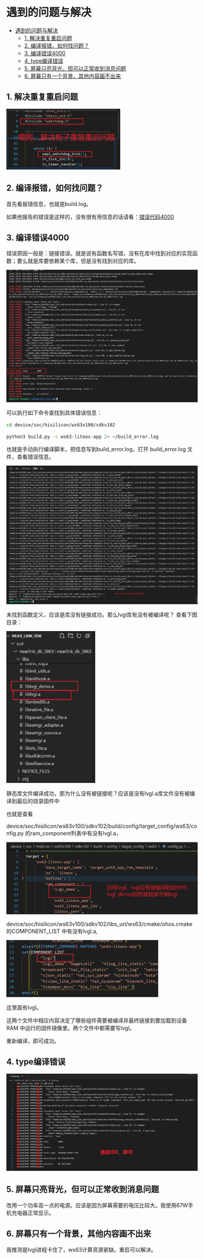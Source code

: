 # 遇到的问题与解决

- [遇到的问题与解决](#遇到的问题与解决)
  - [1. 解决重复重启问题](#1-解决重复重启问题)
  - [2. 编译报错，如何找问题？](#2-编译报错如何找问题)
  - [3. 编译错误4000](#3-编译错误4000)
  - [4. type编译错误](#4-type编译错误)
  - [5. 屏幕只亮背光，但可以正常收到消息问题](#5-屏幕只亮背光但可以正常收到消息问题)
  - [6. 屏幕只有一个背景，其他内容画不出来](#6-屏幕只有一个背景其他内容画不出来)



## 1. 解决重复重启问题
![alt text](图片/喂狗，解决板子重启问题.png)

## 2. 编译报错，如何找问题？

首先看报错信息，也就是build.log。

如果他报告的错误是这样的，没有很有用信息的话请看：[错误代码4000](#3-编译错误代码4000)

## 3. 编译错误4000

错误原因一般是：链接错误。就是说有函数名写错，没有在库中找到对应的实现函数；要么就是库要依赖某个库，但是没有找到对应的库。

![alt text](图片/编译错误代码4000.png)

可以执行如下命令查找到具体错误信息：
```bash
cd device/soc/hisilicon/ws63v100/sdkv102
```

```bash
python3 build.py -c ws63-liteos-app 2> ~/build_error.log
```

也就是手动执行编译脚本，把信息写到build_error.log，打开 build_error.log 文件，查看错误信息。

![alt text](图片/build.py信息.png)

未找到函数定义，应该是库没有链接成功，那么lvgl库有没有被编译呢？
查看下图目录：

![alt text](图片/静态库文件编译成功.png)

静态库文件编译成功，那为什么没有被链接呢？应该是没有lvgl.a库文件没有被编译到最后的烧录固件中

也就是查看

device/soc/hisilicon/ws63v100/sdkv102/build/config/target_config/ws63/config.py   的ram_component列表中有没有lvgl.a，

![alt text](图片/config.py没有lvgl.png)

device/soc/hisilicon/ws63v100/sdkv102/libs_url/ws63/cmake/ohos.cmake 的COMPONENT_LIST 中有没有lvgl.a,

![alt text](图片/cmake里面有lvgl.png)

这里面有lvgl。

这两个文件中相应内容决定了哪些组件需要被编译并最终链接到要加载到设备 RAM 中运行的固件镜像里。两个文件中都需要写lvgl。

重新编译，即可成功。


## 4. type编译错误

![alt text](图片/type编译错误，已解决.png)



## 5. 屏幕只亮背光，但可以正常收到消息问题
    
  改用一个功率高一点的电源。应该是因为屏幕需要的电压比较大。我使用67W手机充电器正常显示。

## 6. 屏幕只有一个背景，其他内容画不出来
  我推测是lvgl进程卡住了，ws63计算资源紧缺。重启可以解决。